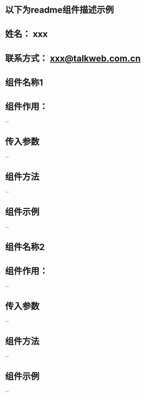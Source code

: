# 以下为readme组件描述示例
# 姓名： xxx
# 联系方式： xxx@talkweb.com.cn

# 组件名称1

# 组件作用：
  ...
# 传入参数
  ...
# 组件方法
  ...
# 组件示例
  ...


# 组件名称2

# 组件作用：
  ...
# 传入参数
  ...
# 组件方法
  ...
# 组件示例
  ...
